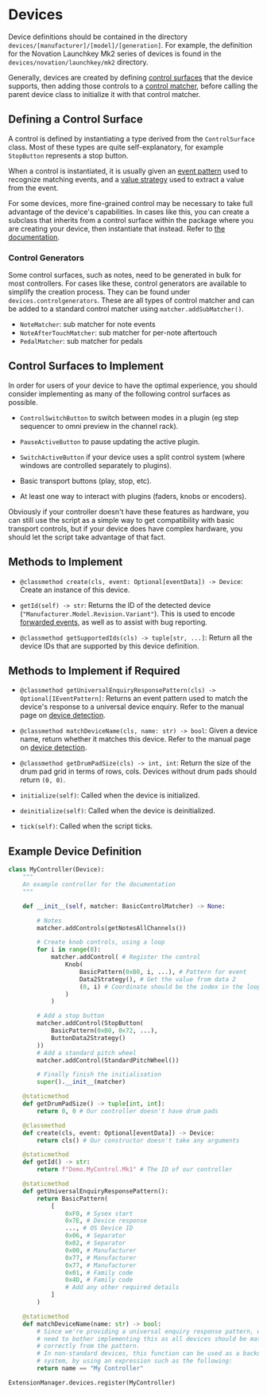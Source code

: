 
# Devices

Device definitions should be contained in the directory
`devices/[manufacturer]/[model]/[generation]`. For example, the definition for
the Novation Launchkey Mk2 series of devices is found in the
`devices/novation/launchkey/mk2` directory.

Generally, devices are created by defining
[control surfaces](controlsurface.md) that the device supports, then adding
those controls to a [control matcher](controlmatcher.md), before calling the
parent device class to initialize it with that control matcher.

## Defining a Control Surface

A control is defined by instantiating a type derived from the `ControlSurface`
class. Most of these types are quite self-explanatory, for example `StopButton`
represents a stop button.

When a control is instantiated, it is usually given an
[event pattern](eventpattern.md) used to recognize matching events, and a
[value strategy](valuestrategy.md) used to extract a value from the event.

For some devices, more fine-grained control may be necessary to take full
advantage of the device's capabilities. In cases like this, you can create a
subclass that inherits from a control surface within the package where you
are creating your device, then instantiate that instead. Refer to
[the documentation](controlsurface.md#extending-existing-control-surfaces).

### Control Generators

Some control surfaces, such as notes, need to be generated in bulk for most
controllers. For cases like these, control generators are available to simplify
the creation process. They can be found under `devices.controlgenerators`.
These are all types of control matcher and can be added to a standard control
matcher using `matcher.addSubMatcher()`.

* `NoteMatcher`: sub matcher for note events
* `NoteAfterTouchMatcher`: sub matcher for per-note aftertouch
* `PedalMatcher`: sub matcher for pedals

## Control Surfaces to Implement

In order for users of your device to have the optimal experience, you should
consider implementing as many of the following control surfaces as possible.

* `ControlSwitchButton` to switch between modes in a plugin (eg step sequencer
  to omni preview in the channel rack).

* `PauseActiveButton` to pause updating the active plugin.

* `SwitchActiveButton` if your device uses a split control system (where
  windows are controlled separately to plugins).

* Basic transport buttons (play, stop, etc).

* At least one way to interact with plugins (faders, knobs or encoders).

Obviously if your controller doesn't have these features as hardware, you can
still use the script as a simple way to get compatibility with basic transport
controls, but if your device does have complex hardware, you should let the
script take advantage of that fact.

## Methods to Implement
* `@classmethod create(cls, event: Optional[eventData]) -> Device`: Create an
  instance of this device.

* `getId(self) -> str`: Returns the ID of the detected device
  (`"Manufacturer.Model.Revision.Variant"`). This is used to encode
  [forwarded events](eventforward.md), as well as to assist with bug reporting.

* `@classmethod getSupportedIds(cls) -> tuple[str, ...]`: Return all the device
  IDs that are supported by this device definition.

## Methods to Implement if Required

* `@classmethod getUniversalEnquiryResponsePattern(cls) -> Optional[IEventPattern]`:
  Returns an event pattern used to match the device's response to a universal
  device enquiry. Refer to the manual page on
  [device detection](detection.md#2-universal-device-enquiry).

* `@classmethod matchDeviceName(cls, name: str) -> bool`: Given a device name,
  return whether it matches this device. Refer to the manual page on
  [device detection](detection.md#3-name-matching).

* `@classmethod getDrumPadSize(cls) -> int, int`: Return the size of the drum
  pad grid in terms of rows, cols. Devices without drum pads should return
  `(0, 0)`.

* `initialize(self)`: Called when the device is initialized.

* `deinitialize(self)`: Called when the device is deinitialized.

* `tick(self)`: Called when the script ticks.

## Example Device Definition

```py
class MyController(Device):
    """
    An example controller for the documentation
    """

    def __init__(self, matcher: BasicControlMatcher) -> None:

        # Notes
        matcher.addControls(getNotesAllChannels())

        # Create knob controls, using a loop
        for i in range(8):
            matcher.addControl( # Register the control
                Knob(
                    BasicPattern(0xB0, i, ...), # Pattern for event
                    Data2Strategy(), # Get the value from data 2
                    (0, i) # Coordinate should be the index in the loop
                )
            )

        # Add a stop button
        matcher.addControl(StopButton(
            BasicPattern(0xB0, 0x72, ...),
            ButtonData2Strategy()
        ))
        # Add a standard pitch wheel
        matcher.addControl(StandardPitchWheel())

        # Finally finish the initialisation
        super().__init__(matcher)

    @staticmethod
    def getDrumPadSize() -> tuple[int, int]:
        return 0, 0 # Our controller doesn't have drum pads

    @classmethod
    def create(cls, event: Optional[eventData]) -> Device:
        return cls() # Our constructor doesn't take any arguments

    @staticmethod
    def getId() -> str:
        return f"Demo.MyControl.Mk1" # The ID of our controller

    @staticmethod
    def getUniversalEnquiryResponsePattern():
        return BasicPattern(
            [
                0xF0, # Sysex start
                0x7E, # Device response
                ..., # OS Device ID
                0x06, # Separator
                0x02, # Separator
                0x00, # Manufacturer
                0x77, # Manufacturer
                0x77, # Manufacturer
                0x01, # Family code
                0x4D, # Family code
                # Add any other required details
            ]
        )

    @staticmethod
    def matchDeviceName(name: str) -> bool:
        # Since we're providing a universal enquiry response pattern, we don't
        # need to bother implementing this as all devices should be matched
        # correctly from the pattern.
        # In non-standard devices, this function can be used as a backup
        # system, by using an expression such as the following:
        return name == "My Controller"

ExtensionManager.devices.register(MyController)
```
